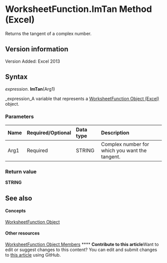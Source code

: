 
# WorksheetFunction.ImTan Method (Excel)

Returns the tangent of a complex number.


## Version information

Version Added: Excel 2013 


## Syntax

 _expression_. **ImTan**(Arg1)

 _expression_A variable that represents a  [WorksheetFunction Object (Excel)](7b1d5639-363d-632c-2cf0-2232562646b6.md) object.


### Parameters



|**Name**|**Required/Optional**|**Data type**|**Description**|
|:-----|:-----|:-----|:-----|
|Arg1|Required|STRING|Complex number for which you want the tangent.|

### Return value

 **STRING**


## See also


#### Concepts


 [WorksheetFunction Object](7b1d5639-363d-632c-2cf0-2232562646b6.md)
#### Other resources


 [WorksheetFunction Object Members](6811ca87-4b53-0bff-88c9-30bf7497879a.md)
****   **Contribute to this article**Want to edit or suggest changes to this content? You can edit and submit changes to  [this article](https://github.com/jhershey00/VBA_Excel_Test/OpenXMLCon/articles/b152684f-007b-463e-8b34-e2353d024b6c.md) using GitHub.

